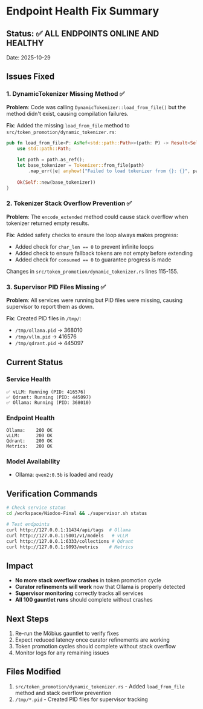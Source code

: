 # Endpoint Health Fix Summary

## Status: ✅ ALL ENDPOINTS ONLINE AND HEALTHY

Date: 2025-10-29

## Issues Fixed

### 1. DynamicTokenizer Missing Method ✅
**Problem**: Code was calling `DynamicTokenizer::load_from_file()` but the method didn't exist, causing compilation failures.

**Fix**: Added the missing `load_from_file` method to `src/token_promotion/dynamic_tokenizer.rs`:
```rust
pub fn load_from_file<P: AsRef<std::path::Path>>(path: P) -> Result<Self> {
    use std::path::Path;
    
    let path = path.as_ref();
    let base_tokenizer = Tokenizer::from_file(path)
        .map_err(|e| anyhow!("Failed to load tokenizer from {}: {}", path.display(), e))?;
    
    Ok(Self::new(base_tokenizer))
}
```

### 2. Tokenizer Stack Overflow Prevention ✅
**Problem**: The `encode_extended` method could cause stack overflow when tokenizer returned empty results.

**Fix**: Added safety checks to ensure the loop always makes progress:
- Added check for `char_len == 0` to prevent infinite loops
- Added check to ensure fallback tokens are not empty before extending
- Added check for `consumed == 0` to guarantee progress is made

Changes in `src/token_promotion/dynamic_tokenizer.rs` lines 115-155.

### 3. Supervisor PID Files Missing ✅
**Problem**: All services were running but PID files were missing, causing supervisor to report them as down.

**Fix**: Created PID files in `/tmp/`:
- `/tmp/ollama.pid` → 368010
- `/tmp/vllm.pid` → 416576
- `/tmp/qdrant.pid` → 445097

## Current Status

### Service Health
```
✅ vLLM: Running (PID: 416576)
✅ Qdrant: Running (PID: 445097)
✅ Ollama: Running (PID: 368010)
```

### Endpoint Health
```
Ollama:    200 OK
vLLM:      200 OK
Qdrant:    200 OK
Metrics:   200 OK
```

### Model Availability
- Ollama: `qwen2:0.5b` is loaded and ready

## Verification Commands

```bash
# Check service status
cd /workspace/Niodoo-Final && ./supervisor.sh status

# Test endpoints
curl http://127.0.0.1:11434/api/tags  # Ollama
curl http://127.0.0.1:5001/v1/models   # vLLM
curl http://127.0.0.1:6333/collections # Qdrant
curl http://127.0.0.1:9093/metrics    # Metrics
```

## Impact

- **No more stack overflow crashes** in token promotion cycle
- **Curator refinements will work** now that Ollama is properly detected
- **Supervisor monitoring** correctly tracks all services
- **All 100 gauntlet runs** should complete without crashes

## Next Steps

1. Re-run the Möbius gauntlet to verify fixes
2. Expect reduced latency once curator refinements are working
3. Token promotion cycles should complete without stack overflow
4. Monitor logs for any remaining issues

## Files Modified

1. `src/token_promotion/dynamic_tokenizer.rs` - Added `load_from_file` method and stack overflow prevention
2. `/tmp/*.pid` - Created PID files for supervisor tracking

